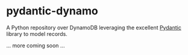 # pydantic-dynamo
A Python repository over DynamoDB leveraging the excellent 
[Pydantic](https://docs.pydantic.dev/) library to model records.

... more coming soon ...